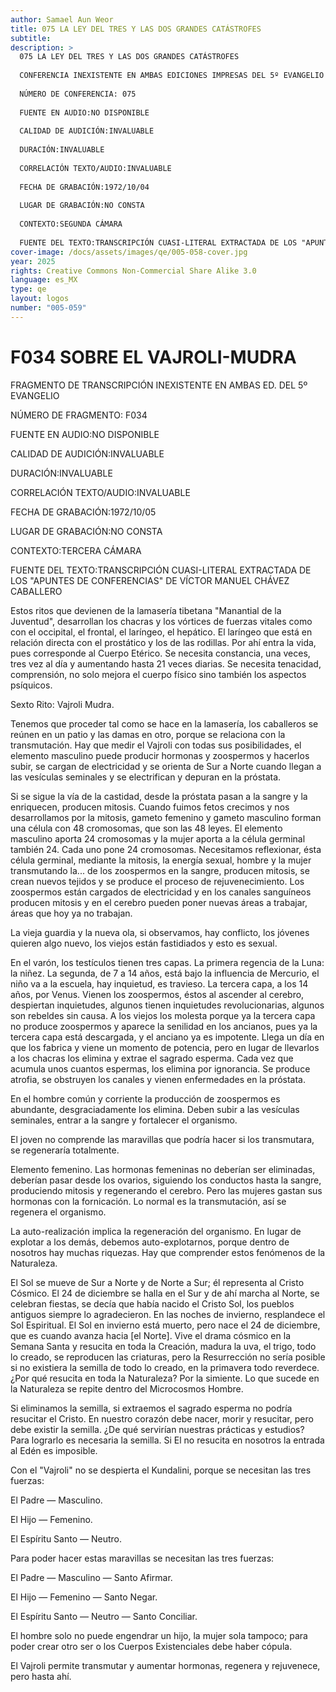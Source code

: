 ```yaml
---
author: Samael Aun Weor
title: 075 LA LEY DEL TRES Y LAS DOS GRANDES CATÁSTROFES
subtitle:
description: >
  075 LA LEY DEL TRES Y LAS DOS GRANDES CATÁSTROFES
  
  CONFERENCIA INEXISTENTE EN AMBAS EDICIONES IMPRESAS DEL 5º EVANGELIO
  
  NÚMERO DE CONFERENCIA: 075
  
  FUENTE EN AUDIO:NO DISPONIBLE
  
  CALIDAD DE AUDICIÓN:INVALUABLE
  
  DURACIÓN:INVALUABLE
  
  CORRELACIÓN TEXTO/AUDIO:INVALUABLE
  
  FECHA DE GRABACIÓN:1972/10/04
  
  LUGAR DE GRABACIÓN:NO CONSTA
  
  CONTEXTO:SEGUNDA CÁMARA
  
  FUENTE DEL TEXTO:TRANSCRIPCIÓN CUASI-LITERAL EXTRACTADA DE LOS "APUNTES DE CONFERENCIAS" DE VÍCTOR MANUEL CHÁVEZ CABALLERO
cover-image: /docs/assets/images/qe/005-058-cover.jpg
year: 2025
rights: Creative Commons Non-Commercial Share Alike 3.0
language: es_MX
type: qe
layout: logos
number: "005-059"
---
```

# F034 SOBRE EL VAJROLI-MUDRA

FRAGMENTO DE TRANSCRIPCIÓN INEXISTENTE EN AMBAS ED. DEL 5º EVANGELIO

NÚMERO DE FRAGMENTO: F034

FUENTE EN AUDIO:NO DISPONIBLE

CALIDAD DE AUDICIÓN:INVALUABLE

DURACIÓN:INVALUABLE

CORRELACIÓN TEXTO/AUDIO:INVALUABLE

FECHA DE GRABACIÓN:1972/10/05

LUGAR DE GRABACIÓN:NO CONSTA

CONTEXTO:TERCERA CÁMARA

FUENTE DEL TEXTO:TRANSCRIPCIÓN CUASI-LITERAL EXTRACTADA DE LOS "APUNTES DE CONFERENCIAS" DE VÍCTOR MANUEL CHÁVEZ CABALLERO

Estos ritos que devienen de la lamasería tibetana "Manantial de la Juventud", desarrollan los chacras y los vórtices de fuerzas vitales como con el occipital, el frontal, el laríngeo, el hepático. El laríngeo que está en relación directa con el prostático y los de las rodillas. Por ahí entra la vida, pues corresponde al Cuerpo Etérico. Se necesita constancia, una veces, tres vez al día y aumentando hasta 21 veces diarias. Se necesita tenacidad, comprensión, no solo mejora el cuerpo físico sino también los aspectos psíquicos.

Sexto Rito: Vajroli Mudra.

Tenemos que proceder tal como se hace en la lamasería, los caballeros se reúnen en un patio y las damas en otro, porque se relaciona con la transmutación. Hay que medir el Vajroli con todas sus posibilidades, el elemento masculino puede producir hormonas y zoospermos y hacerlos subir, se cargan de electricidad y se orienta de Sur a Norte cuando llegan a las vesículas seminales y se electrifican y depuran en la próstata.

Si se sigue la vía de la castidad, desde la próstata pasan a la sangre y la enriquecen, producen mitosis. Cuando fuimos fetos crecimos y nos desarrollamos por la mitosis, gameto femenino y gameto masculino forman una célula con 48 cromosomas, que son las 48 leyes. El elemento masculino aporta 24 cromosomas y la mujer aporta a la célula germinal también 24. Cada uno pone 24 cromosomas. Necesitamos reflexionar, ésta célula germinal, mediante la mitosis, la energía sexual, hombre y la mujer transmutando la... de los zoospermos en la sangre, producen mitosis, se crean nuevos tejidos y se produce el proceso de rejuvenecimiento. Los zoospermos están cargados de electricidad y en los canales sanguíneos producen mitosis y en el cerebro pueden poner nuevas áreas a trabajar, áreas que hoy ya no trabajan.

La vieja guardia y la nueva ola, si observamos, hay conflicto, los jóvenes quieren algo nuevo, los viejos están fastidiados y esto es sexual.

En el varón, los testículos tienen tres capas. La primera regencia de la Luna: la niñez. La segunda, de 7 a 14 años, está bajo la influencia de Mercurio, el niño va a la escuela, hay inquietud, es travieso. La tercera capa, a los 14 años, por Venus. Vienen los zoospermos, éstos al ascender al cerebro, despiertan inquietudes, algunos tienen inquietudes revolucionarias, algunos son rebeldes sin causa. A los viejos los molesta porque ya la tercera capa no produce zoospermos y aparece la senilidad en los ancianos, pues ya la tercera capa está descargada, y el anciano ya es impotente. Llega un día en que los fabrica y viene un momento de potencia, pero en lugar de llevarlos a los chacras los elimina y extrae el sagrado esperma. Cada vez que acumula unos cuantos espermas, los elimina por ignorancia. Se produce atrofia, se obstruyen los canales y vienen enfermedades en la próstata.

En el hombre común y corriente la producción de zoospermos es abundante, desgraciadamente los elimina. Deben subir a las vesículas seminales, entrar a la sangre y fortalecer el organismo.

El joven no comprende las maravillas que podría hacer si los transmutara, se regeneraría totalmente.

Elemento femenino. Las hormonas femeninas no deberían ser eliminadas, deberían pasar desde los ovarios, siguiendo los conductos hasta la sangre, produciendo mitosis y regenerando el cerebro. Pero las mujeres gastan sus hormonas con la fornicación. Lo normal es la transmutación, así se regenera el organismo.

La auto-realización implica la regeneración del organismo. En lugar de explotar a los demás, debemos auto-explotarnos, porque dentro de nosotros hay muchas riquezas. Hay que comprender estos fenómenos de la Naturaleza.

El Sol se mueve de Sur a Norte y de Norte a Sur; él representa al Cristo Cósmico. El 24 de diciembre se halla en el Sur y de ahí marcha al Norte, se celebran fiestas, se decía que había nacido el Cristo Sol, los pueblos antiguos siempre lo agradecieron. En las noches de invierno, resplandece el Sol Espiritual. El Sol en invierno está muerto, pero nace el 24 de diciembre, que es cuando avanza hacia [el Norte]. Vive el drama cósmico en la Semana Santa y resucita en toda la Creación, madura la uva, el trigo, todo lo creado, se reproducen las criaturas, pero la Resurrección no sería posible si no existiera la semilla de todo lo creado, en la primavera todo reverdece. ¿Por qué resucita en toda la Naturaleza? Por la simiente. Lo que sucede en la Naturaleza se repite dentro del Microcosmos Hombre.

Si eliminamos la semilla, si extraemos el sagrado esperma no podría resucitar el Cristo. En nuestro corazón debe nacer, morir y resucitar, pero debe existir la semilla. ¿De qué servirían nuestras prácticas y estudios? Para lograrlo es necesaria la semilla. Si El no resucita en nosotros la entrada al Edén es imposible.

Con el "Vajroli" no se despierta el Kundalini, porque se necesitan las tres fuerzas:

El Padre — Masculino.

El Hijo — Femenino.

El Espíritu Santo — Neutro.

Para poder hacer estas maravillas se necesitan las tres fuerzas:

El Padre — Masculino — Santo Afirmar.

El Hijo — Femenino — Santo Negar.

El Espíritu Santo — Neutro — Santo Conciliar.

El hombre solo no puede engendrar un hijo, la mujer sola tampoco; para poder crear otro ser o los Cuerpos Existenciales debe haber cópula.

El Vajroli permite transmutar y aumentar hormonas, regenera y rejuvenece, pero hasta ahí.

